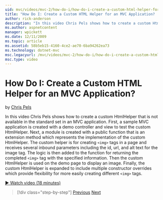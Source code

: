 ```yaml
---
uid: mvc/videos/mvc-2/how-do-i/how-do-i-create-a-custom-html-helper-for-an-mvc-application
title: "How Do I: Create a Custom HTML Helper for an MVC Application? | Microsoft Docs"
author: rick-anderson
description: "In this video Chris Pels shows how to create a custom HtmlHelper that is not available in the standard set in an MVC application. First, a sample MVC applica..."
ms.author: aspnetcontent
manager: wpickett
ms.date: 12/11/2009
ms.topic: article
ms.assetid: 58b5eb15-4160-4ce2-ae70-6ba94262ea73
ms.technology: dotnet-mvc
msc.legacyurl: /mvc/videos/mvc-2/how-do-i/how-do-i-create-a-custom-html-helper-for-an-mvc-application
msc.type: video
---
```

How Do I: Create a Custom HTML Helper for an MVC Application?
====================
by [Chris Pels](https://twitter.com/chrispels)

In this video Chris Pels shows how to create a custom HtmlHelper that is not available in the standard set in an MVC application. First, a sample MVC application is created with a demo controller and view to test the custom HtmlHelper. Next, a module is created with a public function that is an extension method which represents the implementation of the custom HtmlHelper. The custom helper is for creating `<img>` tags in a page and receives several inbound parameters including the id, url, and alt text for the image tag. The logic is then added to the function for returning the completed `<img>` tag with the specified information. Then the custom HtmlHelper is used on the demo page to display an image. Finally, the custom HtmlHelper is expanded to include multiple constructor overrides which provide flexibility for more easily creating different `<img>` tags.

[&#9654; Watch video (18 minutes)](https://channel9.msdn.com/Blogs/ASP-NET-Site-Videos/how-do-i-create-a-custom-html-helper-for-an-mvc-application)

> [!div class="step-by-step"]
> [Previous](how-do-i-implement-view-models-to-manage-data-for-aspnet-mvc-views.md)
> [Next](how-do-i-work-with-model-binders-in-an-mvc-application.md)
